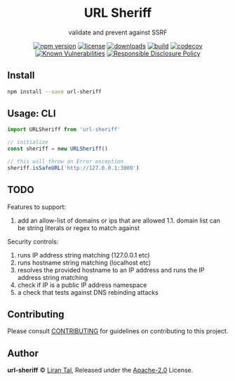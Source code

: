 <!-- markdownlint-disable -->

<p align="center"><h1 align="center">
  URL Sheriff
</h1>

<p align="center">
  validate and prevent against SSRF
</p>

<p align="center">
  <a href="https://www.npmjs.org/package/url-sheriff"><img src="https://badgen.net/npm/v/url-sheriff" alt="npm version"/></a>
  <a href="https://www.npmjs.org/package/url-sheriff"><img src="https://badgen.net/npm/license/url-sheriff" alt="license"/></a>
  <a href="https://www.npmjs.org/package/url-sheriff"><img src="https://badgen.net/npm/dt/url-sheriff" alt="downloads"/></a>
  <a href="https://github.com/lirantal/url-sheriff/actions?workflow=CI"><img src="https://github.com/lirantal/url-sheriff/workflows/CI/badge.svg" alt="build"/></a>
  <a href="https://codecov.io/gh/lirantal/url-sheriff"><img src="https://badgen.net/codecov/c/github/lirantal/url-sheriff" alt="codecov"/></a>
  <a href="https://snyk.io/test/github/lirantal/url-sheriff"><img src="https://snyk.io/test/github/lirantal/url-sheriff/badge.svg" alt="Known Vulnerabilities"/></a>
  <a href="./SECURITY.md"><img src="https://img.shields.io/badge/Security-Responsible%20Disclosure-yellow.svg" alt="Responsible Disclosure Policy" /></a>
</p>

## Install

```sh
npm install --save url-sheriff
```
## Usage: CLI

```js
import URLSheriff from 'url-sheriff'

// initialize
const sheriff = new URLSheriff()

// this will throw an Error exception
sheriff.isSafeURL('http://127.0.0.1:3000')
```

## TODO

Features to support:

1. add an allow-list of domains or ips that are allowed
1.1. domain list can be string literals or regex to match against

Security controls:

1. runs IP address string matching (127.0.0.1 etc)
2. runs hostname string matching (localhost etc)
3. resolves the provided hostname to an IP address and runs the IP address string matching
4. check if IP is a public IP address namespace
5. a check that tests against DNS rebinding attacks 

## Contributing

Please consult [CONTRIBUTING](./.github/CONTRIBUTING.md) for guidelines on contributing to this project.

## Author

**url-sheriff** © [Liran Tal](https://github.com/lirantal), Released under the [Apache-2.0](./LICENSE) License.